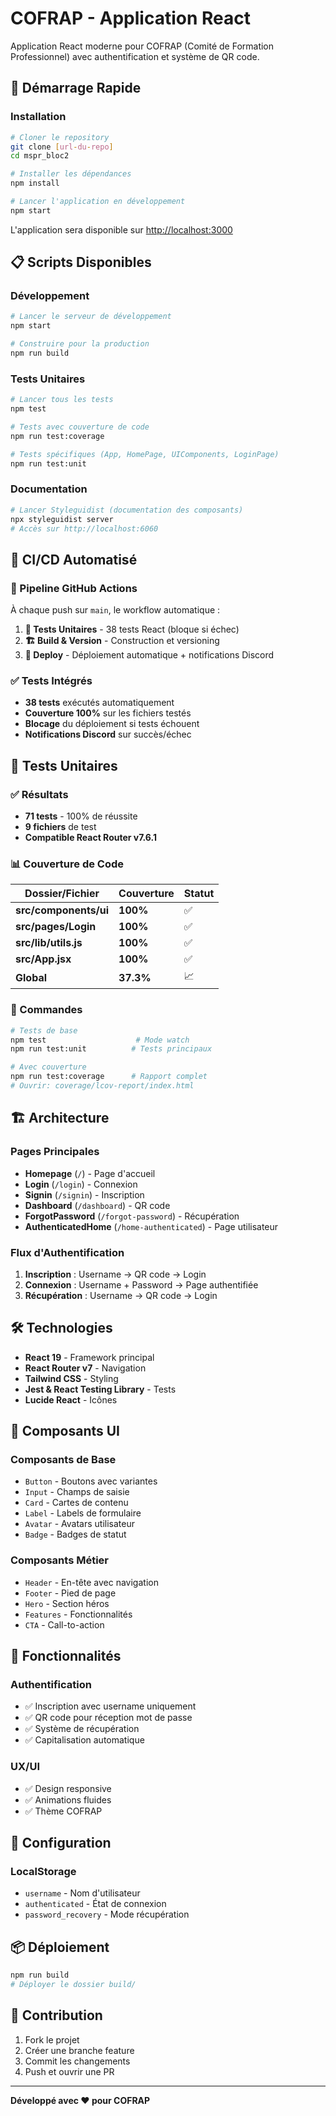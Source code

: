 # COFRAP - Application React

Application React moderne pour COFRAP (Comité de Formation Professionnel) avec authentification et système de QR code.

## 🚀 Démarrage Rapide

### Installation

```bash
# Cloner le repository
git clone [url-du-repo]
cd mspr_bloc2

# Installer les dépendances
npm install

# Lancer l'application en développement
npm start
```

L'application sera disponible sur [http://localhost:3000](http://localhost:3000)

## 📋 Scripts Disponibles

### Développement

```bash
# Lancer le serveur de développement
npm start

# Construire pour la production
npm run build
```

### Tests Unitaires

```bash
# Lancer tous les tests
npm test

# Tests avec couverture de code
npm run test:coverage

# Tests spécifiques (App, HomePage, UIComponents, LoginPage)
npm run test:unit
```

### Documentation

```bash
# Lancer Styleguidist (documentation des composants)
npx styleguidist server
# Accès sur http://localhost:6060
```

## 🔄 CI/CD Automatisé

### 🚀 Pipeline GitHub Actions

À chaque push sur `main`, le workflow automatique :

1. **🧪 Tests Unitaires** - 38 tests React (bloque si échec)
2. **🏗️ Build & Version** - Construction et versioning
3. **🚀 Deploy** - Déploiement automatique + notifications Discord

### ✅ Tests Intégrés

- **38 tests** exécutés automatiquement
- **Couverture 100%** sur les fichiers testés
- **Blocage** du déploiement si tests échouent
- **Notifications Discord** sur succès/échec

## 🧪 Tests Unitaires

### ✅ Résultats

- **71 tests** - 100% de réussite
- **9 fichiers** de test
- **Compatible React Router v7.6.1**

### 📊 Couverture de Code

| Dossier/Fichier       | Couverture | Statut |
| --------------------- | ---------- | ------ |
| **src/components/ui** | **100%**   | ✅     |
| **src/pages/Login**   | **100%**   | ✅     |
| **src/lib/utils.js**  | **100%**   | ✅     |
| **src/App.jsx**       | **100%**   | ✅     |
| **Global**            | **37.3%**  | 📈     |

### 🔧 Commandes

```bash
# Tests de base
npm test                    # Mode watch
npm run test:unit          # Tests principaux

# Avec couverture
npm run test:coverage      # Rapport complet
# Ouvrir: coverage/lcov-report/index.html
```

## 🏗️ Architecture

### Pages Principales

- **Homepage** (`/`) - Page d'accueil
- **Login** (`/login`) - Connexion
- **Signin** (`/signin`) - Inscription
- **Dashboard** (`/dashboard`) - QR code
- **ForgotPassword** (`/forgot-password`) - Récupération
- **AuthenticatedHome** (`/home-authenticated`) - Page utilisateur

### Flux d'Authentification

1. **Inscription** : Username → QR code → Login
2. **Connexion** : Username + Password → Page authentifiée
3. **Récupération** : Username → QR code → Login

## 🛠️ Technologies

- **React 19** - Framework principal
- **React Router v7** - Navigation
- **Tailwind CSS** - Styling
- **Jest & React Testing Library** - Tests
- **Lucide React** - Icônes

## 🎨 Composants UI

### Composants de Base

- `Button` - Boutons avec variantes
- `Input` - Champs de saisie
- `Card` - Cartes de contenu
- `Label` - Labels de formulaire
- `Avatar` - Avatars utilisateur
- `Badge` - Badges de statut

### Composants Métier

- `Header` - En-tête avec navigation
- `Footer` - Pied de page
- `Hero` - Section héros
- `Features` - Fonctionnalités
- `CTA` - Call-to-action

## 📱 Fonctionnalités

### Authentification

- ✅ Inscription avec username uniquement
- ✅ QR code pour réception mot de passe
- ✅ Système de récupération
- ✅ Capitalisation automatique

### UX/UI

- ✅ Design responsive
- ✅ Animations fluides
- ✅ Thème COFRAP

## 🔧 Configuration

### LocalStorage

- `username` - Nom d'utilisateur
- `authenticated` - État de connexion
- `password_recovery` - Mode récupération

## 📦 Déploiement

```bash
npm run build
# Déployer le dossier build/
```

## 🤝 Contribution

1. Fork le projet
2. Créer une branche feature
3. Commit les changements
4. Push et ouvrir une PR

---

**Développé avec ❤️ pour COFRAP**
